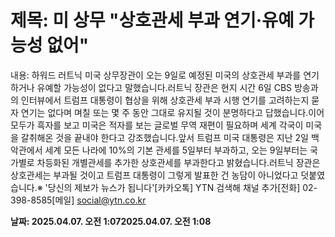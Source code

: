 # **제목: 미 상무 "상호관세 부과 연기·유예 가능성 없어"**

  내용: 하워드 러트닉 미국 상무장관이 오는 9일로 예정된 미국의 상호관세 부과를 연기하거나 유예할 가능성이 없다고 말했습니다.러트닉 장관은 현지 시간 6일 CBS 방송과의 인터뷰에서 트럼프 대통령이 협상을 위해 상호관세 부과 시행 연기를 고려하는지 묻자 연기는 없다며 며칠 또는 몇 주 동안 그대로 유지될 것이 분명하다고 답했습니다.이어 모두가 흑자를 보고 미국은 적자를 보는 글로벌 무역 재편이 필요하며 세계 각국이 미국을 갈취해온 것을 끝내야 한다고 강조했습니다.앞서 트럼프 미국 대통령은 지난 2일 백악관에서 세계 모든 나라에 10%의 기본 관세를 5일부터 부과하고, 오는 9일부터는 국가별로 차등화된 개별관세를 추가한 상호관세를 부과한다고 밝혔습니다.러트닉 장관은 상호관세는 부과될 것이고 트럼프 대통령이 그렇게 발표한 건 농담이 아니었다고 덧붙였습니다.※ '당신의 제보가 뉴스가 됩니다'[카카오톡] YTN 검색해 채널 추가[전화] 02-398-8585[메일] social@ytn.co.kr

  **날짜: 2025.04.07. 오전 1:072025.04.07. 오전 1:08**
